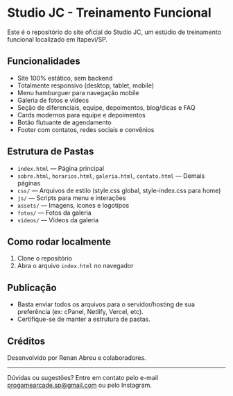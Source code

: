 # Studio JC - Treinamento Funcional

Este é o repositório do site oficial do Studio JC, um estúdio de treinamento funcional localizado em Itapevi/SP.

## Funcionalidades

- Site 100% estático, sem backend
- Totalmente responsivo (desktop, tablet, mobile)
- Menu hamburguer para navegação mobile
- Galeria de fotos e vídeos
- Seção de diferenciais, equipe, depoimentos, blog/dicas e FAQ
- Cards modernos para equipe e depoimentos
- Botão flutuante de agendamento
- Footer com contatos, redes sociais e convênios

## Estrutura de Pastas

- `index.html` — Página principal
- `sobre.html`, `horarios.html`, `galeria.html`, `contato.html` — Demais páginas
- `css/` — Arquivos de estilo (style.css global, style-index.css para home)
- `js/` — Scripts para menu e interações
- `assets/` — Imagens, ícones e logotipos
- `fotos/` — Fotos da galeria
- `videos/` — Vídeos da galeria

## Como rodar localmente

1. Clone o repositório
2. Abra o arquivo `index.html` no navegador

## Publicação

- Basta enviar todos os arquivos para o servidor/hosting de sua preferência (ex: cPanel, Netlify, Vercel, etc).
- Certifique-se de manter a estrutura de pastas.

## Créditos

Desenvolvido por Renan Abreu e colaboradores.

---

Dúvidas ou sugestões? Entre em contato pelo e-mail progamearcade.sp@gmail.com ou pelo Instagram.
